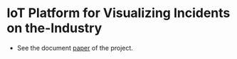 # IoT Platform for Visualizing Incidents on the-Industry

- See the document [paper](https://www.linkedin.com/in/eduard-lecha-puig/overlay/1635519242285/single-media-viewer/?profileId=ACoAACKzGI8BTXGTYWXpr2vT9iuOv-JALsaRbrw)  of the project.
